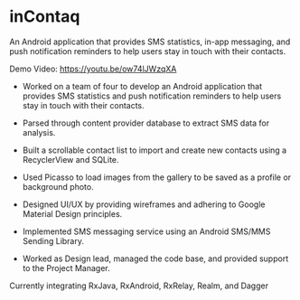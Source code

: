 # inContaq
An Android application that provides SMS statistics, in-app messaging, and push notification reminders to help users stay in touch with their contacts.

Demo Video: https://youtu.be/ow74lJWzqXA


- Worked on a team of four to develop an Android application that provides SMS statistics and push notification reminders to help users stay in touch with their contacts.

- Parsed through content provider database to extract SMS data for analysis.
- Built a scrollable contact list to import and create new contacts using a RecyclerView and SQLite.
- Used Picasso to load images from the gallery to be saved as a profile or background photo.
- Designed UI/UX by providing wireframes and adhering to Google Material Design principles.
- Implemented SMS messaging service using an Android SMS/MMS Sending Library.
- Worked as Design lead, managed the code base, and provided support to the Project Manager.

Currently integrating RxJava, RxAndroid, RxRelay, Realm, and Dagger
